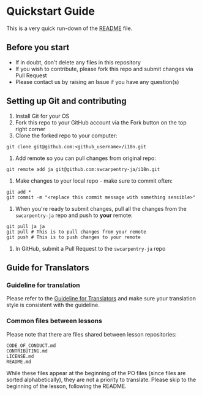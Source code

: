 # Quickstart Guide

This is a very quick run-down of the [README](README.md) file.

## Before you start

* If in doubt, don't delete any files in this repository
* If you wish to contribute, please fork this repo and submit changes via Pull Request
* Please contact us by raising an Issue if you have any question(s)

## Setting up Git and contributing

1. Install Git for your OS
1. Fork this repo to your GitHub account via the Fork button on the top right corner
1. Clone the forked repo to your computer:
```
git clone git@github.com:<github_username>/i18n.git
```
1. Add remote so you can pull changes from original repo:
```
git remote add ja git@github.com:swcarpentry-ja/i18n.git
```
1. Make changes to your local repo - make sure to commit often:
```
git add *
git commit -m "<replace this commit message with something sensible>"
```
1. When you're ready to submit changes, pull all the changes from the `swcarpentry-ja` repo and push to **your** remote:
```
git pull ja ja
git pull # This is to pull changes from your remote
git push # This is to push changes to your remote
```
1. In GitHub, submit a Pull Request to the `swcarpentry-ja` repo

## Guide for Translators

### Guideline for translation

Please refer to the [Guideline for Translators](TranslatorGuidelines.md) and make sure your translation style is consistent with the guideline.

### Common files between lessons

Please note that there are files shared between lesson repositories:

```
CODE_OF_CONDUCT.md
CONTRIBUTING.md
LICENSE.md
README.md
```

While these files appear at the beginning of the PO files (since files are sorted alphabetically), they are not a priority to translate.
Please skip to the beginning of the lesson, following the README.

